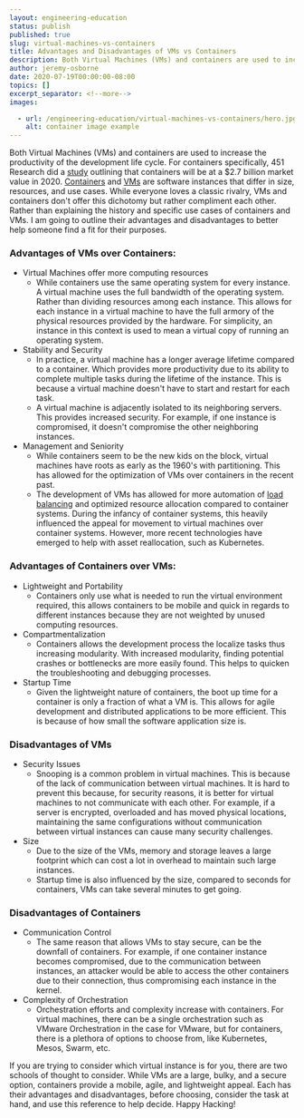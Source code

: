 ```yaml
---
layout: engineering-education
status: publish
published: true
slug: virtual-machines-vs-containers
title: Advantages and Disadvantages of VMs vs Containers
description: Both Virtual Machines (VMs) and containers are used to increase the productivity of the development lifecycle, but each has their advantages and disadvantages. What are VMs and Containers.
author: jeremy-osborne
date: 2020-07-19T00:00:00-08:00
topics: []
excerpt_separator: <!--more-->
images:

  - url: /engineering-education/virtual-machines-vs-containers/hero.jpg
    alt: container image example
---
```

Both Virtual Machines (VMs) and containers are used to increase the productivity of the development life cycle. For containers specifically, 451 Research did a [study]([https://451research.com/images/Marketing/press_releases/Application-container-market-will-reach-2-7bn-in-2020_final_graphic.pdf](https://451research.com/images/Marketing/press_releases/Application-container-market-will-reach-2-7bn-in-2020_final_graphic.pdf) ) outlining that containers will be at a $2.7 billion market value in 2020. [Containers](https://www.cio.com/article/2924995/what-are-containers-and-why-do-you-need-them.html) and [VMs](https://en.wikipedia.org/wiki/Virtual_machine) are software instances that differ in size, resources, and use cases. While everyone loves a classic rivalry, VMs and containers don't offer this dichotomy but rather compliment each other. Rather than explaining the history and specific use cases of containers and VMs. I am going to outline their advantages and disadvantages to better help someone find a fit for their purposes.
<!--more-->

### **Advantages of VMs over Containers:**

- Virtual Machines offer more computing resources
    - While containers use the same operating system for every instance. A virtual machine uses the full bandwidth of the operating system. Rather than dividing resources among each instance. This allows for each instance in a virtual machine to have the full armory of the physical resources provided by the hardware. For simplicity, an instance in this context is used to mean a virtual copy of running an operating system.
- Stability and Security
    - In practice, a virtual machine has a longer average lifetime compared to a container. Which provides more productivity due to its ability to complete multiple tasks during the lifetime of the instance. This is because a virtual machine doesn't have to start and restart for each task.
    - A virtual machine is adjacently isolated to its neighboring servers. This provides increased security. For example, if one instance is compromised, it doesn't compromise the other neighboring instances.
- Management and Seniority
    - While containers seem to be the new kids on the block, virtual machines have roots as early as the 1960's with partitioning. This has allowed for the optimization of VMs over containers in the recent past.
    - The development of VMs has allowed for more automation of [load balancing](https://en.wikipedia.org/wiki/Load_balancing_(computing)) and optimized resource allocation compared to container systems. During the infancy of container systems, this heavily influenced the appeal for movement to virtual machines over container systems. However, more recent technologies have emerged to help with asset reallocation, such as Kubernetes.

### **Advantages of Containers over VMs:**

- Lightweight and Portability
    - Containers only use what is needed to run the virtual environment required, this allows containers to be mobile and quick in regards to different instances because they are not weighted by unused computing resources.
- Compartmentalization
    - Containers allows the development process the localize tasks thus increasing modularity. With increased modularity, finding potential crashes or bottlenecks are more easily found. This helps to quicken the troubleshooting and debugging processes.
- Startup Time
    - Given the lightweight nature of containers, the boot up time for a container is only a fraction of what a VM is. This allows for agile development and distributed applications to be more efficient. This is because of how small the software application size is.

### **Disadvantages of VMs**

- Security Issues
    - Snooping is a common problem in virtual machines. This is because of the lack of communication between virtual machines. It is hard to prevent this because, for security reasons, it is better for virtual machines to not communicate with each other. For example, if a server is encrypted, overloaded and has moved physical locations, maintaining the same configurations without communication between virtual instances can cause many security challenges.
- Size
    - Due to the size of the VMs, memory and storage leaves a large footprint which can cost a lot in overhead to maintain such large instances.
    - Startup time is also influenced by the size, compared to seconds for containers, VMs can take several minutes to get going.

### **Disadvantages of Containers**

- Communication Control
    - The same reason that allows VMs to stay secure, can be the downfall of containers. For example, if one container instance becomes compromised, due to the communication between instances, an attacker would be able to access the other containers due to their connection, thus compromising each instance in the kernel.
- Complexity of Orchestration
    - Orchestration efforts and complexity increase with containers. For virtual machines, there can be a single orchestration such as VMware Orchestration in the case for VMware, but for containers, there is a plethora of options to choose from, like Kubernetes, Mesos, Swarm, etc.

If you are trying to consider which virtual instance is for you, there are two schools of thought to consider. While VMs are a large, bulky, and a secure option, containers provide a mobile, agile, and lightweight appeal. Each has their advantages and disadvantages, before choosing, consider the task at hand, and use this reference to help decide. Happy Hacking!
